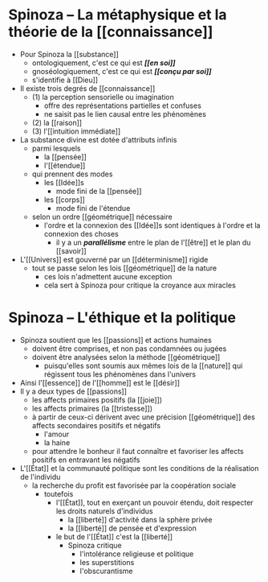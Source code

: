 # Spinoza – La métaphysique et la théorie de la [[connaissance]]

- Pour Spinoza la [[substance]]
  - ontologiquement, c'est ce qui est ***[[en soi]]***
  - gnoséologiquement, c'est ce qui est ***[[conçu par soi]]***
  - s'identifie à [[Dieu]]
- Il existe trois degrés de [[connaissance]]
  - (1) la perception sensorielle ou imagination
    - offre des représentations partielles et confuses
    - ne saisit pas le lien causal entre les phénomènes
  - (2) la [[raison]]
  - (3) l'[[intuition immédiate]]
- La substance divine est dotée d'attributs infinis
  - parmi lesquels
    - la [[pensée]]
    - l'[[étendue]]
  - qui prennent des modes
    - les [[Idée]]s
      - mode fini de la [[pensée]]
    - les [[corps]]
      - mode fini de l'étendue
  - selon un ordre [[géométrique]] nécessaire
    - l'ordre et la connexion des [[Idée]]s sont identiques à l'ordre et la connexion des choses
      - il y a un ***parallélisme*** entre le plan de l'[[être]] et le plan du [[savoir]]
- L'[[Univers]] est gouverné par un [[déterminisme]] rigide
  - tout se passe selon les lois [[géométrique]] de la nature
    - ces lois n'admettent aucune exception
    - cela sert à Spinoza pour critique la croyance aux miracles

# Spinoza – L'éthique et la politique
- Spinoza soutient que les [[passions]] et actions humaines
  - doivent être comprises, et non pas condamnées ou jugées
  - doivent être analysées selon la méthode [[géométrique]]
    - puisqu'elles sont soumis aux mêmes lois de la [[nature]] qui régissent tous les phénomènes dans l'univers
- Ainsi l'[[essence]] de l'[[homme]] est le [[désir]]
- Il y a deux types de [[passions]]
  - les affects primaires positifs (la [[joie]])
  - les affects primaires (la [[tristesse]])
  - à partir de ceux-ci dérivent avec une précision [[géométrique]] des affects secondaires positifs et négatifs
    - l'amour
    - la haine
  - pour attendre le bonheur il faut connaître et favoriser les affects positifs en entravant les négatifs
- L'[[État]] et la communauté politique sont les conditions de la réalisation de l'individu
  - la recherche du profit est favorisée par la coopération sociale
    - toutefois
      - l'[[État]], tout en exerçant un pouvoir étendu, doit respecter les droits naturels d'individus
        - la [[liberté]] d'activité dans la sphère privée
        - la [[liberté]] de pensée et d'expression
      - le but de l'[[État]] c'est la [[liberté]]
        - Spinoza critique
          - l'intolérance religieuse et politique
          - les superstitions
          - l'obscurantisme
